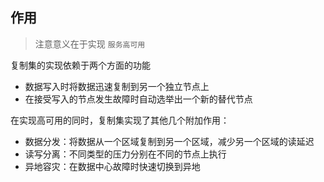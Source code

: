 ## 作用

> 注意意义在于实现 `服务高可用`

复制集的实现依赖于两个方面的功能

- 数据写入时将数据迅速复制到另一个独立节点上
- 在接受写入的节点发生故障时自动选举出一个新的替代节点

在实现高可用的同时，复制集实现了其他几个附加作用：

- 数据分发：将数据从一个区域复制到另一个区域，减少另一个区域的读延迟
- 读写分离：不同类型的压力分别在不同的节点上执行
- 异地容灾：在数据中心故障时快速切换到异地
